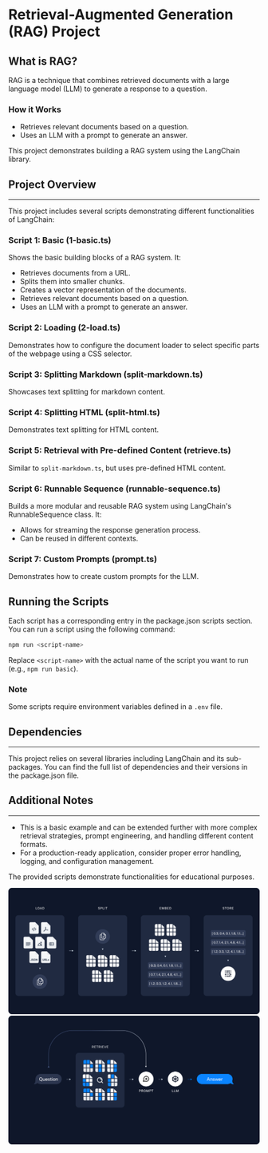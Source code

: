 # Retrieval-Augmented Generation (RAG) Project

## What is RAG?

RAG is a technique that combines retrieved documents with a large language model (LLM) to generate a response to a question.

### How it Works

- Retrieves relevant documents based on a question.
- Uses an LLM with a prompt to generate an answer.

This project demonstrates building a RAG system using the LangChain library.

## Project Overview

---

This project includes several scripts demonstrating different functionalities of LangChain:

### Script 1: Basic (1-basic.ts)

Shows the basic building blocks of a RAG system. It:

- Retrieves documents from a URL.
- Splits them into smaller chunks.
- Creates a vector representation of the documents.
- Retrieves relevant documents based on a question.
- Uses an LLM with a prompt to generate an answer.

### Script 2: Loading (2-load.ts)

Demonstrates how to configure the document loader to select specific parts of the webpage using a CSS selector.

### Script 3: Splitting Markdown (split-markdown.ts)

Showcases text splitting for markdown content.

### Script 4: Splitting HTML (split-html.ts)

Demonstrates text splitting for HTML content.

### Script 5: Retrieval with Pre-defined Content (retrieve.ts)

Similar to `split-markdown.ts`, but uses pre-defined HTML content.

### Script 6: Runnable Sequence (runnable-sequence.ts)

Builds a more modular and reusable RAG system using LangChain's RunnableSequence class. It:

- Allows for streaming the response generation process.
- Can be reused in different contexts.

### Script 7: Custom Prompts (prompt.ts)

Demonstrates how to create custom prompts for the LLM.

## Running the Scripts

Each script has a corresponding entry in the package.json scripts section. You can run a script using the following command:

```bash
npm run <script-name>
```

Replace `<script-name>` with the actual name of the script you want to run (e.g., `npm run basic`).

### Note

Some scripts require environment variables defined in a `.env` file.

## Dependencies

---

This project relies on several libraries including LangChain and its sub-packages. You can find the full list of dependencies and their versions in
the package.json file.

## Additional Notes

---

- This is a basic example and can be extended further with more complex retrieval strategies, prompt engineering, and handling different content
  formats.
- For a production-ready application, consider proper error handling, logging, and configuration management.

The provided scripts demonstrate functionalities for educational purposes.

![rag indexing](rag_indexing.png)
![rag retrieval generation](rag_retrieval_generation.png)
